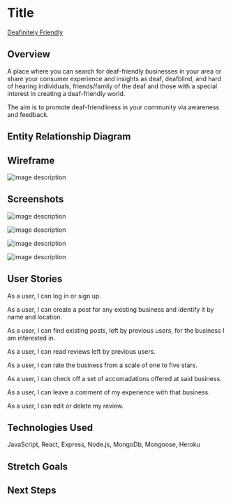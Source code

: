 # Title

[Deafinitely Friendly]()

## Overview
 A place where you can search for deaf-friendly businesses in your area or share your consumer experience and insights as deaf, deafblind, and hard of hearing individuals, friends/family of the deaf and those with a special interest in creating a deaf-friendly world.
  
The aim is to promote deaf-friendliness in your community via awareness and feedback.

## Entity Relationship Diagram


## Wireframe

![image description](../master/public/images/wireframe.jpg)

## Screenshots

![image description](../master/public/images/home.jpg)

![image description](../master/public/images/business.jpg)

![image description](../master/public/images/reviews.jpg)

![image description](../master/public/images/form.jpg)



## User Stories

As a user, I can log in or sign up. 

As a user, I can create a post for any existing business and identify it by name and location.

As a user, I can find existing posts, left by previous users, for the business I am interested in.

As a user, I can read reviews left by previous users.

As a user, I can rate the business from a scale of one to five stars. 

As a user, I can check off a set of accomadations offered at said business.

As a user, I can leave a comment of my experience with that business. 

As a user, I can edit or delete my review.


## Technologies Used
JavaScript, React, Express, Node.js, MongoDb, Mongoose, Heroku

## Stretch Goals



## Next Steps

